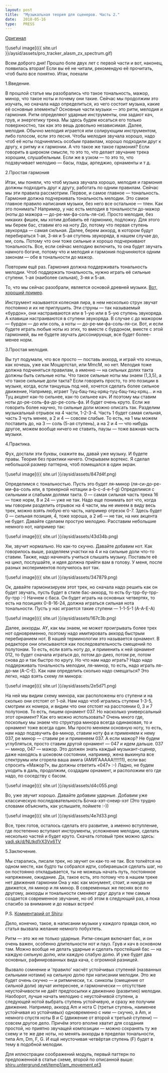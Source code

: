 ```yaml
---
layout: post
title:  "Музыкальная теория для сценеров. Часть 2."
date:   2018-05-16
type:   PRESS
---
```

[Оригинал](http://hype.retroscene.org/blog/812.html)

![useful image]({{ site.url }}/aysid/assets/pro_tracker_alasm_zx_spectrum.gif)

Всем доброго дня!
Прошло боле двух лет с первой части и вот, наконец, появилась вторая! Если вы её не читали, рекомендую её прочитать, чтоб было все понятно. Итак, поехали

1.Введение.

В прошлой статье мы разобрались что такое тональность, мажор, минор, что такое ноты и почему они такие. Сейчас мы продолжим это изучать, но сначала надо определиться, из чего состоит музыка, какие её основные элементы?
Основные части музыки — это ритм, мелодия и гармония.
Ритм определяют ударные инструменты, они задают кач, грув, и энергетику трека. Мы здесь будем косаться его только поверхностно, так как это вещь довольно независимая. 
Далее, мелодия. Обычно мелодия играется или солирующим инструментом, либо голосом, если это песня. Чтобы мелодия звучала хорошо, надо чтоб её ноты подчинялись особым правилам, хорошо подходили друг к другу, к ритму и к гармонии. А что такое же такое гармония? Если говорить в широком смысле, то это то, что делает звучание трека хорошим, слушабельным. Если же в узком — то это то, что подзвучивает мелодию — басы, пэды, арпеджио, орнаменты и т д.

2.Простая гармония

Итак, мы поняли, что чтоб музыка звучала хорошо, мелодия и гармония должны подходить друг к другу, работать по одним правилам. Сейчас мы эти правила рассмотрим. Первое, и самое главное — тональность. Гармония должна подчеркивать тональность мелодии. Это самое главное правило написания музыки, без него все остальное — тлен. Как это понимать? Например, у нас есть мелодия в тональности до-мажор (ноты до мажора — до-ре-ми-фа-соль-ля-си). Просто мелодия, без никаких фишек, мы хотим добавить её гармонию, подложку. Для этого мы берем бас, ставим его на ноту До, потому что первая ступень звукоряда — самая сильная. Далее, берем аккорд, в котором будут перебираться 1-ая, 3-яя и 5-ая ступень звукоряда, в нашем случае до, ми, соль. Потому что они тоже сильные и хорошо подчеркивают тональность. Все, если сейчас мелодию включить, то она будет звучать намного богаче, потому что и мелодия и гармония подчиняются одним законам — обе в тональности до мажор.

Повторим ещё раз. Гармония должна поддерживать тональность мелодии. Чтоб поддержать тональность, нужно играть её сильные ступени. 1-ая (наиболее сильная), 3-яя и 5-ая. 

То, что мы сейчас разобрали, является основой древней музыки. [Вот, хороший пример](https://www.youtube.com/watch?v=gcjRLD5ZBIY).

Инструмент называется колесная лира, в нем несколько струн звучат постоянно и их не приглушить. Эти струны — так называемый «бурдон», они настраиваются или в 1-ую или в 5-ую ступень звукоряда. А клавиши настраиваются в ступени звукоряда. В случае с до мажором — бурдон — до или соль, а ноты — до-ре-ми-фа-соль-ля-си. Вот, и если будете играть любые ноты из этих, то вместе с бурдоном, вместе с этой гармонией, вы не будете звучать диссонирующе, все будет более-менее норм.

3.Простая мелодия.

Вы тут подумали, что все просто — поставь аккорд, и играй что хочешь, как хочешь, уже как Моцартстал, или MmcM, но нет. Мелодия тоже должна подчиняться правилам, а именно — на сильных долях такта должны быть сильные ноты. Что такое сильные ноты мы знаем (1,3,5), а что такое сильные доли такта? Если говорить просто, то это позиции в музыке, когда, если танцуешь под неё, хочется сделать более сильное движение, Например, играет Туц-бац-тиц-хряц-туц-бац-тиц-хряц… и на Туц акцент как-то сильнее, как-то сильнее кач. И поэтому мы ставим ноты до-ре-соль-фа-до-ре-соль-фа. И будет очень круто. Если же говорить более научно, то сильные доли можно описать так. Разделим музыкальный отрывок на 4 части, 1-2-3-4. Часть 1 будет самая сильная, часть 3 чуть менее, а 2 и 4 — совсем слабые. То есть, на 1 мы можем поставить до, на 3 — соль (5-ая ступень), а на 2 и 4 — что нибудь другое, можем вообще ничего не ставить, паузы — тоже важная часть музыки.

4.Практика.

Фух, достали эти буквы, скажите вы, давай уже музыку. И будете правы. Теория без практики ничего.
Открываем вортекс. Я сделал небольшой размер паттерна, чтоб помещался в один экран.

![useful image]({{ site.url }}/aysid/assets/847d4f.png)

Определимся с тональностью. Пусть это будет ля-минор (ля-си-до-ре-ми-фа-соль или, в трекерной нотации a-b-c-d-e-f-g) 
Определимся с сильными и слабыми долями такта. 0 — самая сильная часть трека 16 — тоже норм, 8 и 24 — уже не так. Надо еще понимать вот что, когда мы говорим разделить отрывок на 4 части, мы не имеем в виду весь трек, можно взять любую его часть, например отрезок 0-7. Здесь будет 0 — сильная позиция, 4, тоже хороша, а 2 и6 — не так, на них акцента не будет.
Давайте сделаем простую мелодию. Расставим небольшие немного нот, например так:

![useful image]({{ site.url }}/aysid/assets/43d34b.png)

Хм, звучит нормально. Но как-то скучно. Давайте добавим нот. Как говорилось выше, разделяем участки на 4 и на сильные доли что-то ставим. Также, надо начинать учиться слышать музыку. Поставьте её на цикл, послушайте, и идея должна прийти вам в голову. У меня, после разных экспериментов получилось вот так.

![useful image]({{ site.url }}/aysid/assets/347879.png)

Ок, давайте гармонизируем этот трек, но сначала надо решить как он будет звучать, пусть будет в стиле бас-аккорд, то есть бу-трр-бу-трр-бу-трр :-)
Начнем с баса. Он будет играть на основных четвертях, то есть на позициях 0-8-16-24, должна играться сильная нота тональности. Пусть у нас играется такие ступени — 1-1-5-1 (A-A-E-A)

![useful image]({{ site.url }}/aysid/assets/167c3b.png)

Далее, аккорды. AY, как мы знаем, не может проигрывать более трех нот одновременно, поэтому надо имитировать аккорд быстрым перебиранием нот. В нашей терминологии это называется орнамент.
В редакторе они описываются как последовательность смещений по полутонам. То есть, если взять ноту до, и применить к ней орнамент 012, то будет сначала играться до, потом до-диез, потом ре, потом снова до и так быстро по кругу. Но что нам надо играть? Надо надо поддерживать тональность мелодии, ля-минор, то есть, надо играть ля-до-ми (A-C-E). Как нам определить сколько надо смещаться? Это легко, надо взять схему ля минора: 

![useful image]({{ site.url }}/aysid/assets/2e5d71.png)

На ней мы видим схему минора, как расположены его ступени и на сколько они отстоят от 1-ой. Нам надо чтоб игрались ступени 1-3-5, смотрим их номера, и видим что они отстоят на расстоянии 0, 3 и 7 полутонов. То есть, пишем орнамент 037. Но насколько универсальный этот орнамент? Как его можно использовать? Очень много где, поскольку мы знаем что структура минора всегда одинаковая, то и орнамент тоже всегда один. Мы просто меняем основную ноту, то есть, нам надо подзвучить фа-минор, ставим ноту фа и применяем к нему 037, ре минор — ставим ре и применяем 037. А если мажор? Не будем углубляться, просто ставим другой орнамент — 047 и идем дальше. 037 — минор, 047 — мажор. Это должен знать каждый музыкант-сценер, даже находясь в шоковом состоянии, например, жена выкинула все спектрумы или сгорела ваша амига (АМИГААААА!!!!!11), если вас спросить «Мажор?», вы должны ответить «047» :-)
Ладно, не будем уходить в даль, продолжим, создадим орнамент, и расположим его где надо, по соседству с басом.

![useful image]({{ site.url }}/aysid/assets/d4c055.png)

Во, уже звучит хорошо. Давайте добавим ударные. Добавим уже классическую последовательность Бочка-хэт-снеир-хэт (Это трудно словами объяснить, как услышите, поймете :-))

![useful image]({{ site.url }}/aysid/assets/4e7d33.png)

Все, трек готов, осталось сделать его развитие, а именно вступление, где постепенно вступают инструменты, усложнение мелодии, сделать несколько частей и будет круто.
Скачать готовый трек можно здесь: [yadi.sk/d/NLtkd1rX3Vx6TV](yadi.sk/d/NLtkd1rX3Vx6TV)

5.Заключение.

Мы старались, писали трек, но звучит он как-то не так. Все толкётся на одном месте, как будто ты собрался идти, собираешься сделать шаг, но он постоянно откладывается, ты не можешь начать путь, постоянное напряжение, ожидание. Да, такое есть, это потому что в нашем треке нет движения гармонии Она у нас как монумент, стоит, и никуда не движется, ля минор и ля минор. В современных же песнях все по другому, аккорды и тональности сменяют друг друга и тем самым создается современное звучание, но об этом в следующий раз, а пока спасибо за внимание и до новых встреч!


P.S.
[Комментарий от Shiru](http://hype.retroscene.org/profile/Shiru/):

Дело, конечно, такое, в написании музыки у каждого правда своя, но статья вызвала желание немного побухтеть.

Ритм — это же не только ударные. Ритм-секция включает бас, и он очень важен, особенно длительности нот и пауз. Грув и кач в основном там. Можно вообще не делать ударные и сделать простейший бас — на каждую сильную долю, или каждую слабую долю. И уже будет два основных, рафинированных вида кача, с огромной разницей.

Вызвало сомнение и 'правило' насчёт устойчивых ступеней (названных сильными нотами) на сильную долю при написании мелодии. Это же будет очень скучно — и ритмически, т.к. синкопы (смещение от сильной доли) звучат интереснее, и гармонически — отсутствие неустойчивости не даёт предпосылки к движению (развитию) мелодии. Наоборот, лучше начать мелодию с неустойчивой ступени, а следующей нотой выбрать ступень устойчивую, и сразу же получим движение. Например, аккорд Am и нота С (третья ступень, наименее устойчивая из устойчивых) одновременно с ним — скучно, а Am, и немного спустя ноты B и C (движение от второй к третьей ступени) — совсем другое дело. Причём этого вполне хватит для создания простой, но приятно звучащей композиции — можно сохранять ту же схему и те же две ноты, но менять аккорды в пределах тональности, типа Am, Dm, F, G. И ещё неусточивая четвёртая ступень (F) будет в тему в подобной мелодии.

Для иллюстрации соображений модуль, первый паттерн по предложенной в статье схеме, второй по описанной выше: [shiru.untergrund.net/temp1/am_movement.pt3](shiru.untergrund.net/temp1/am_movement.pt3)